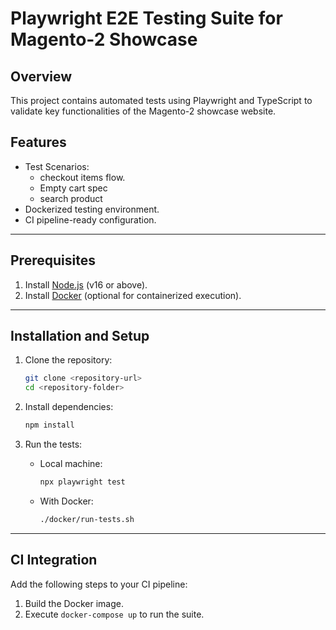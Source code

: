 # Playwright E2E Testing Suite for Magento-2 Showcase

## Overview

This project contains automated tests using Playwright and TypeScript to validate key functionalities of the Magento-2 showcase website.

## Features

- Test Scenarios:
    - checkout items flow.
    - Empty cart spec
    - search product
- Dockerized testing environment.
- CI pipeline-ready configuration.

---

## Prerequisites

1. Install [Node.js](https://nodejs.org/) (v16 or above).
2. Install [Docker](https://www.docker.com/) (optional for containerized execution).

---

## Installation and Setup

1. Clone the repository:
   ```bash
   git clone <repository-url>
   cd <repository-folder>
   ```

2. Install dependencies:
   ```bash
   npm install
   ```

3. Run the tests:
    - Local machine:
      ```bash
      npx playwright test
      ```
    - With Docker:
      ```bash
      ./docker/run-tests.sh
      ```

---

## CI Integration

Add the following steps to your CI pipeline:
1. Build the Docker image.
2. Execute `docker-compose up` to run the suite.